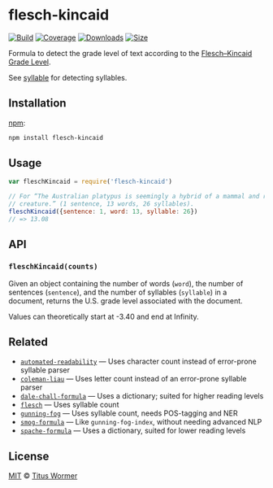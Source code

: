 # flesch-kincaid

[![Build][build-badge]][build]
[![Coverage][coverage-badge]][coverage]
[![Downloads][downloads-badge]][downloads]
[![Size][size-badge]][size]

Formula to detect the grade level of text according to the
[Flesch–Kincaid Grade Level][formula].

See [syllable][] for detecting syllables.

## Installation

[npm][]:

```bash
npm install flesch-kincaid
```

## Usage

```js
var fleschKincaid = require('flesch-kincaid')

// For “The Australian platypus is seemingly a hybrid of a mammal and reptilian
// creature.” (1 sentence, 13 words, 26 syllables).
fleschKincaid({sentence: 1, word: 13, syllable: 26})
// => 13.08
```

## API

### `fleschKincaid(counts)`

Given an object containing the number of words (`word`), the number of
sentences (`sentence`), and the number of syllables  (`syllable`) in a
document, returns the U.S. grade level associated with the document.

Values can theoretically start at -3.40 and end at Infinity.

## Related

*   [`automated-readability`](https://github.com/words/automated-readability)
    — Uses character count instead of error-prone syllable parser
*   [`coleman-liau`](https://github.com/words/coleman-liau)
    — Uses letter count instead of an error-prone syllable parser
*   [`dale-chall-formula`](https://github.com/words/dale-chall-formula)
    — Uses a dictionary; suited for higher reading levels
*   [`flesch`](https://github.com/words/flesch)
    — Uses syllable count
*   [`gunning-fog`](https://github.com/words/gunning-fog)
    — Uses syllable count, needs POS-tagging and NER
*   [`smog-formula`](https://github.com/words/smog-formula)
    — Like `gunning-fog-index`, without needing advanced NLP
*   [`spache-formula`](https://github.com/words/spache-formula)
    — Uses a dictionary, suited for lower reading levels

## License

[MIT][license] © [Titus Wormer][author]

<!-- Definitions -->

[build-badge]: https://img.shields.io/travis/words/flesch-kincaid.svg

[build]: https://travis-ci.org/words/flesch-kincaid

[coverage-badge]: https://img.shields.io/codecov/c/github/words/flesch-kincaid.svg

[coverage]: https://codecov.io/github/words/flesch-kincaid

[downloads-badge]: https://img.shields.io/npm/dm/flesch-kincaid.svg

[downloads]: https://www.npmjs.com/package/flesch-kincaid

[size-badge]: https://img.shields.io/bundlephobia/minzip/flesch-kincaid.svg

[size]: https://bundlephobia.com/result?p=flesch-kincaid

[npm]: https://docs.npmjs.com/cli/install

[license]: license

[author]: https://wooorm.com

[formula]: https://en.wikipedia.org/wiki/Flesch–Kincaid_readability_tests#Flesch–Kincaid_grade_level

[syllable]: https://github.com/words/syllable
